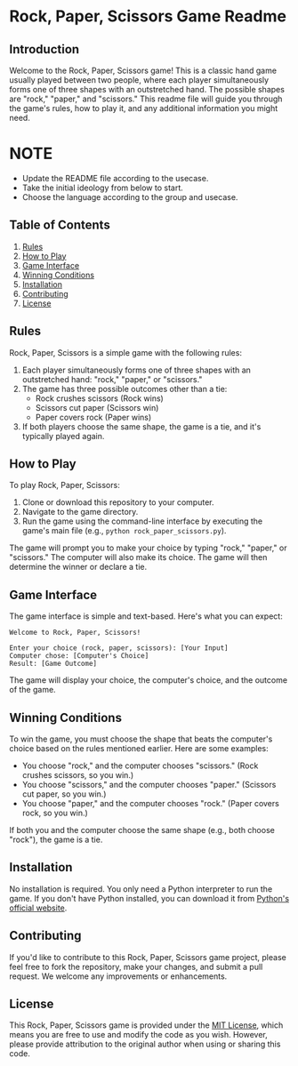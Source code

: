 # Rock, Paper, Scissors Game Readme

## Introduction

Welcome to the Rock, Paper, Scissors game! This is a classic hand game usually played between two people, where each player simultaneously forms one of three shapes with an outstretched hand. The possible shapes are "rock," "paper," and "scissors." This readme file will guide you through the game's rules, how to play it, and any additional information you might need.

# NOTE
- Update the README file according to the usecase.
- Take the initial ideology from below to start.
- Choose the language according to the group and usecase.

## Table of Contents

1. [Rules](#rules)
2. [How to Play](#how-to-play)
3. [Game Interface](#game-interface)
4. [Winning Conditions](#winning-conditions)
5. [Installation](#installation)
6. [Contributing](#contributing)
7. [License](#license)

## Rules

Rock, Paper, Scissors is a simple game with the following rules:

1. Each player simultaneously forms one of three shapes with an outstretched hand: "rock," "paper," or "scissors."
2. The game has three possible outcomes other than a tie:
   - Rock crushes scissors (Rock wins)
   - Scissors cut paper (Scissors win)
   - Paper covers rock (Paper wins)
3. If both players choose the same shape, the game is a tie, and it's typically played again.

## How to Play

To play Rock, Paper, Scissors:

1. Clone or download this repository to your computer.
2. Navigate to the game directory.
3. Run the game using the command-line interface by executing the game's main file (e.g., `python rock_paper_scissors.py`).

The game will prompt you to make your choice by typing "rock," "paper," or "scissors." The computer will also make its choice. The game will then determine the winner or declare a tie.

## Game Interface

The game interface is simple and text-based. Here's what you can expect:

```
Welcome to Rock, Paper, Scissors!

Enter your choice (rock, paper, scissors): [Your Input]
Computer chose: [Computer's Choice]
Result: [Game Outcome]
```

The game will display your choice, the computer's choice, and the outcome of the game.

## Winning Conditions

To win the game, you must choose the shape that beats the computer's choice based on the rules mentioned earlier. Here are some examples:

- You choose "rock," and the computer chooses "scissors." (Rock crushes scissors, so you win.)
- You choose "scissors," and the computer chooses "paper." (Scissors cut paper, so you win.)
- You choose "paper," and the computer chooses "rock." (Paper covers rock, so you win.)

If both you and the computer choose the same shape (e.g., both choose "rock"), the game is a tie.

## Installation

No installation is required. You only need a Python interpreter to run the game. If you don't have Python installed, you can download it from [Python's official website](https://www.python.org/downloads/).

## Contributing

If you'd like to contribute to this Rock, Paper, Scissors game project, please feel free to fork the repository, make your changes, and submit a pull request. We welcome any improvements or enhancements.

## License

This Rock, Paper, Scissors game is provided under the [MIT License](LICENSE), which means you are free to use and modify the code as you wish. However, please provide attribution to the original author when using or sharing this code.